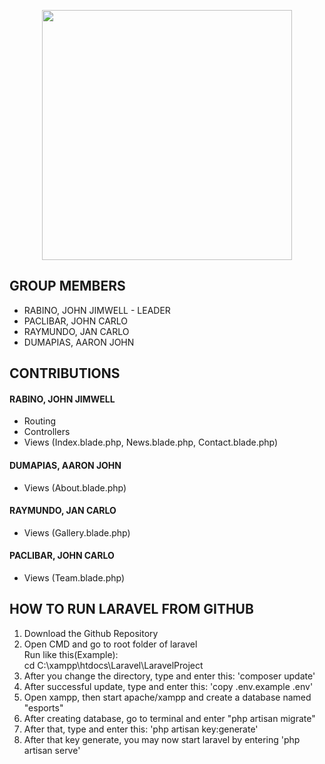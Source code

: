 <p align="center"><a href="https://laravel.com" target="_blank"><img src="https://raw.githubusercontent.com/laravel/art/master/logo-lockup/5%20SVG/2%20CMYK/1%20Full%20Color/laravel-logolockup-cmyk-red.svg" width="400"></a></p>


## GROUP MEMBERS

- RABINO, JOHN JIMWELL - LEADER
- PACLIBAR, JOHN CARLO 
- RAYMUNDO, JAN CARLO 
- DUMAPIAS, AARON JOHN


## CONTRIBUTIONS

#### RABINO, JOHN JIMWELL
- Routing
- Controllers
- Views (Index.blade.php, News.blade.php, Contact.blade.php)

#### DUMAPIAS, AARON JOHN
- Views (About.blade.php)

#### RAYMUNDO, JAN CARLO
- Views (Gallery.blade.php)

#### PACLIBAR, JOHN CARLO
- Views (Team.blade.php)

## HOW TO RUN LARAVEL FROM GITHUB

1. Download the Github Repository 
2. Open CMD and go to root folder of laravel\
Run like this(Example): \
    cd C:\xampp\htdocs\Laravel\LaravelProject
3. After you change the directory, type and enter this: 'composer update'
4. After successful update, type and enter this: 'copy .env.example .env'
5. Open xampp, then start apache/xampp and create a database named "esports"
6. After creating database, go to terminal and enter "php artisan migrate"
6. After that, type and enter this: 'php artisan key:generate'
7. After that key generate, you may now start laravel by entering 'php artisan serve'